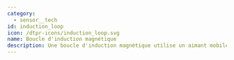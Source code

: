```yaml
---
category: 
  - sensor__tech
id: induction_loop
icon: /dtpr-icons/induction_loop.svg
name: Boucle d'induction magnétique
description: Une boucle d'induction magnétique utilise un aimant mobile pour générer un courant électrique dans un fil à proximité. Lorsqu'un objet métallique se déplace à proximité du fil, il modifie le courant. Cela le rend utile pour détecter les véhicules ou d'autres objets métalliques. Cliquez [ici](https://fr.wikipedia.org/wiki/Boucle_d%27induction_magn%C3%A9tique) pour en savoir plus.
---
```

